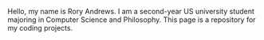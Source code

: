 Hello, my name is Rory Andrews. I am a second-year US university student majoring in Computer Science and Philosophy. This page is a repository for my coding projects.
